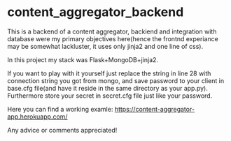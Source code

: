 # content_aggregator_backend
This is a backend of a content aggregator, backiend and integration with database were my primary objectives here(hence the frontnd experiance may be somewhat lackluster, it uses only jinja2 and one line of css).

In this project my stack was Flask+MongoDB+jinja2.

If you want to play with it yourself just replace the string in line 28 with connection string you got from mongo, and save password to your client in base.cfg file(and have it reside in the same directory as your app.py).
Furthermore store your secret in secret.cfg file just like your password.

Here you can find a working examle: https://content-aggregator-app.herokuapp.com/

Any advice or comments appreciated!
